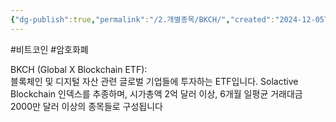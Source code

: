 ```yaml
---
{"dg-publish":true,"permalink":"/2.개별종목/BKCH/","created":"2024-12-05T22:13:42.897+09:00","updated":"2025-06-03T20:05:57.973+09:00"}
---
```


#비트코인 #암호화폐 

BKCH (Global X Blockchain ETF):  
블록체인 및 디지털 자산 관련 글로벌 기업들에 투자하는 ETF입니다. Solactive Blockchain 인덱스를 추종하며, 시가총액 2억 달러 이상, 6개월 일평균 거래대금 2000만 달러 이상의 종목들로 구성됩니다